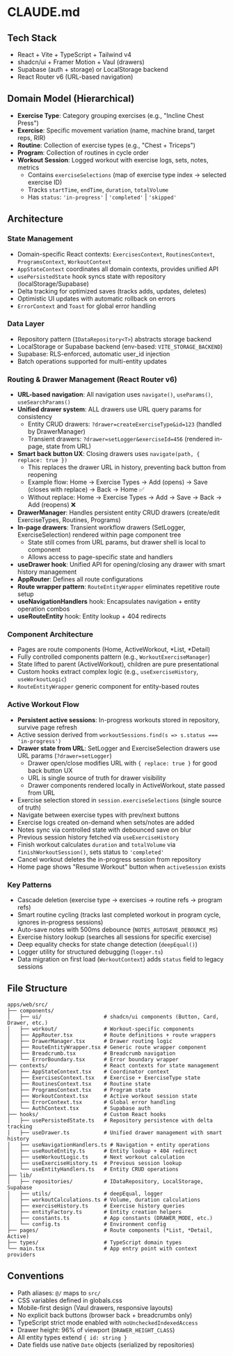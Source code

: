 # CLAUDE.md

## Tech Stack
- React + Vite + TypeScript + Tailwind v4
- shadcn/ui + Framer Motion + Vaul (drawers)
- Supabase (auth + storage) or LocalStorage backend
- React Router v6 (URL-based navigation)

## Domain Model (Hierarchical)
- **Exercise Type**: Category grouping exercises (e.g., "Incline Chest Press")
- **Exercise**: Specific movement variation (name, machine brand, target reps, RIR)
- **Routine**: Collection of exercise types (e.g., "Chest + Triceps")
- **Program**: Collection of routines in cycle order
- **Workout Session**: Logged workout with exercise logs, sets, notes, metrics
  - Contains `exerciseSelections` (map of exercise type index → selected exercise ID)
  - Tracks `startTime`, `endTime`, `duration`, `totalVolume`
  - Has `status`: `'in-progress'` | `'completed'` | `'skipped'`

## Architecture

### State Management
- Domain-specific React contexts: `ExercisesContext`, `RoutinesContext`, `ProgramsContext`, `WorkoutContext`
- `AppStateContext` coordinates all domain contexts, provides unified API
- `usePersistedState` hook syncs state with repository (localStorage/Supabase)
- Delta tracking for optimized saves (tracks adds, updates, deletes)
- Optimistic UI updates with automatic rollback on errors
- `ErrorContext` and `Toast` for global error handling

### Data Layer
- Repository pattern (`IDataRepository<T>`) abstracts storage backend
- LocalStorage or Supabase backend (env-based: `VITE_STORAGE_BACKEND`)
- Supabase: RLS-enforced, automatic user_id injection
- Batch operations supported for multi-entity updates

### Routing & Drawer Management (React Router v6)
- **URL-based navigation**: All navigation uses `navigate()`, `useParams()`, `useSearchParams()`
- **Unified drawer system**: ALL drawers use URL query params for consistency
  - Entity CRUD drawers: `?drawer=createExerciseType&id=123` (handled by DrawerManager)
  - Transient drawers: `?drawer=setLogger&exerciseId=456` (rendered in-page, state from URL)
- **Smart back button UX**: Closing drawers uses `navigate(path, { replace: true })`
  - This replaces the drawer URL in history, preventing back button from reopening
  - Example flow: Home → Exercise Types → Add (opens) → Save (closes with replace) → Back → Home ✅
  - Without replace: Home → Exercise Types → Add → Save → Back → Add (reopens) ❌
- **DrawerManager**: Handles persistent entity CRUD drawers (create/edit ExerciseTypes, Routines, Programs)
- **In-page drawers**: Transient workflow drawers (SetLogger, ExerciseSelection) rendered within page component tree
  - State still comes from URL params, but drawer shell is local to component
  - Allows access to page-specific state and handlers
- **useDrawer hook**: Unified API for opening/closing any drawer with smart history management
- **AppRouter**: Defines all route configurations
- **Route wrapper pattern**: `RouteEntityWrapper` eliminates repetitive route setup
- **useNavigationHandlers** hook: Encapsulates navigation + entity operation combos
- **useRouteEntity** hook: Entity lookup + 404 redirects

### Component Architecture
- Pages are route components (Home, ActiveWorkout, *List, *Detail)
- Fully controlled components pattern (e.g., `WorkoutExerciseManager`)
- State lifted to parent (ActiveWorkout), children are pure presentational
- Custom hooks extract complex logic (e.g., `useExerciseHistory`, `useWorkoutLogic`)
- `RouteEntityWrapper` generic component for entity-based routes

### Active Workout Flow
- **Persistent active sessions**: In-progress workouts stored in repository, survive page refresh
- Active session derived from `workoutSessions.find(s => s.status === 'in-progress')`
- **Drawer state from URL**: SetLogger and ExerciseSelection drawers use URL params (`?drawer=setLogger`)
  - Drawer open/close modifies URL with `{ replace: true }` for good back button UX
  - URL is single source of truth for drawer visibility
  - Drawer components rendered locally in ActiveWorkout, state passed from URL
- Exercise selection stored in `session.exerciseSelections` (single source of truth)
- Navigate between exercise types with prev/next buttons
- Exercise logs created on-demand when sets/notes are added
- Notes sync via controlled state with debounced save on blur
- Previous session history fetched via `useExerciseHistory`
- Finish workout calculates `duration` and `totalVolume` via `finishWorkoutSession()`, sets status to `'completed'`
- Cancel workout deletes the in-progress session from repository
- Home page shows "Resume Workout" button when `activeSession` exists

### Key Patterns
- Cascade deletion (exercise type → exercises → routine refs → program refs)
- Smart routine cycling (tracks last completed workout in program cycle, ignores in-progress sessions)
- Auto-save notes with 500ms debounce (`NOTES_AUTOSAVE_DEBOUNCE_MS`)
- Exercise history lookup (searches all sessions for specific exercise)
- Deep equality checks for state change detection (`deepEqual()`)
- Logger utility for structured debugging (`logger.ts`)
- Data migration on first load (`WorkoutContext`) adds `status` field to legacy sessions

## File Structure
```
apps/web/src/
├── components/
│   ├── ui/                    # shadcn/ui components (Button, Card, Drawer, etc.)
│   ├── workout/               # Workout-specific components
│   ├── AppRouter.tsx          # Route definitions + route wrappers
│   ├── DrawerManager.tsx      # Drawer routing logic
│   ├── RouteEntityWrapper.tsx # Generic route wrapper component
│   ├── Breadcrumb.tsx         # Breadcrumb navigation
│   └── ErrorBoundary.tsx      # Error boundary wrapper
├── contexts/                  # React contexts for state management
│   ├── AppStateContext.tsx    # Coordinator context
│   ├── ExercisesContext.tsx   # Exercise + ExerciseType state
│   ├── RoutinesContext.tsx    # Routine state
│   ├── ProgramsContext.tsx    # Program state
│   ├── WorkoutContext.tsx     # Active workout session state
│   ├── ErrorContext.tsx       # Global error handling
│   └── AuthContext.tsx        # Supabase auth
├── hooks/                     # Custom React hooks
│   ├── usePersistedState.ts   # Repository persistence with delta tracking
│   ├── useDrawer.ts           # Unified drawer management with smart history
│   ├── useNavigationHandlers.ts # Navigation + entity operations
│   ├── useRouteEntity.ts      # Entity lookup + 404 redirect
│   ├── useWorkoutLogic.ts     # Next workout calculation
│   ├── useExerciseHistory.ts  # Previous session lookup
│   └── useEntityHandlers.ts   # Entity CRUD operations
├── lib/
│   ├── repositories/          # IDataRepository, LocalStorage, Supabase
│   ├── utils/                 # deepEqual, logger
│   ├── workoutCalculations.ts # Volume, duration calculations
│   ├── exerciseHistory.ts     # Exercise history queries
│   ├── entityFactory.ts       # Entity creation helpers
│   ├── constants.ts           # App constants (DRAWER_MODE, etc.)
│   └── config.ts              # Environment config
├── pages/                     # Route components (*List, *Detail, Active)
├── types/                     # TypeScript domain types
└── main.tsx                   # App entry point with context providers
```

## Conventions
- Path aliases: `@/` maps to `src/`
- CSS variables defined in globals.css
- Mobile-first design (Vaul drawers, responsive layouts)
- No explicit back buttons (browser back + breadcrumbs only)
- TypeScript strict mode enabled with `noUncheckedIndexedAccess`
- Drawer height: 96% of viewport (`DRAWER_HEIGHT_CLASS`)
- All entity types extend `{ id: string }`
- Date fields use native `Date` objects (serialized by repositories)
